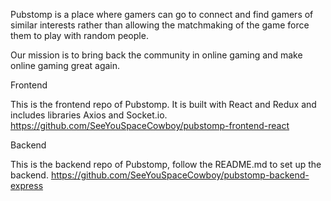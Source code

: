 Pubstomp is a place where gamers can go to connect and find gamers of similar interests rather than allowing the matchmaking of the game force them to play with random people.

Our mission is to bring back the community in online gaming and make online gaming great again.

Frontend

This is the frontend repo of Pubstomp. It is built with React and Redux and includes libraries Axios and Socket.io.
https://github.com/SeeYouSpaceCowboy/pubstomp-frontend-react

Backend

This is the backend repo of Pubstomp, follow the README.md to set up the backend. https://github.com/SeeYouSpaceCowboy/pubstomp-backend-express
